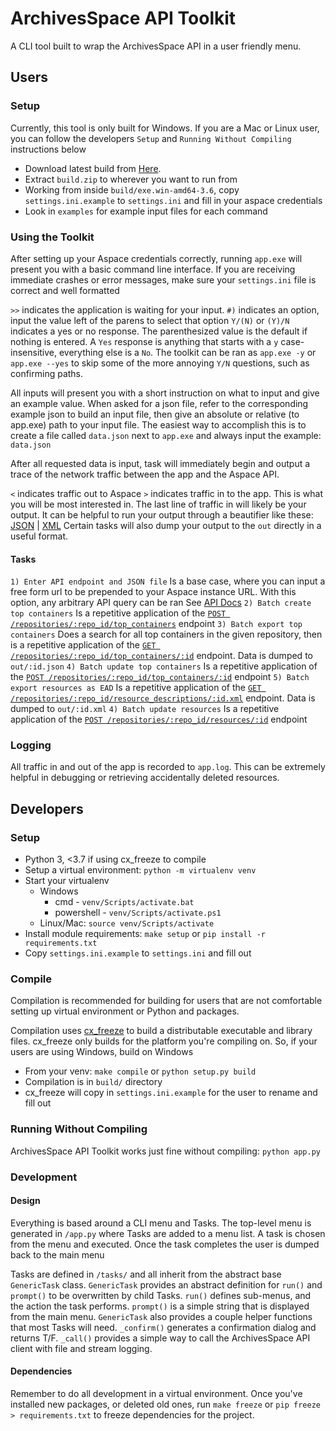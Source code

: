# ArchivesSpace API Toolkit
A CLI tool built to wrap the ArchivesSpace API in a user friendly menu.

## Users
### Setup
Currently, this tool is only built for Windows. If you are a Mac or Linux user, you can follow the developers `Setup` and `Running Without Compiling` instructions below
* Download latest build from [Here](https://github.com/uoregon-libraries/archivesspace-api-toolkit/releases/latest).
* Extract `build.zip` to wherever you want to run from
* Working from inside `build/exe.win-amd64-3.6`, copy `settings.ini.example` to `settings.ini` and fill in your aspace credentials
* Look in `examples` for example input files for each command

### Using the Toolkit
After setting up your Aspace credentials correctly, running `app.exe` will present you with a basic command line interface.
If you are receiving immediate crashes or error messages, make sure your `settings.ini` file is correct and well formatted

`>>` indicates the application is waiting for your input.
`#)` indicates an option, input the value left of the parens to select that option
`Y/(N)` or `(Y)/N` indicates a yes or no response. The parenthesized value is the default if nothing is entered. A `Yes` response is anything that starts with a `y` case-insensitive, everything else is a `No`.
The toolkit can be ran as `app.exe -y` or `app.exe --yes` to skip some of the more annoying `Y/N` questions, such as confirming paths.

All inputs will present you with a short instruction on what to input and give an example value.
When asked for a json file, refer to the corresponding example json to build an input file, then give an absolute or relative (to app.exe) path to your input file.
The easiest way to accomplish this is to create a file called `data.json` next to `app.exe` and always input the example: `data.json`

After all requested data is input, task will immediately begin and output a trace of the network traffic between the app and the Aspace API.

`<` indicates traffic out to Aspace
`>` indicates traffic in to the app. This is what you will be most interested in.
The last line of traffic in will likely be your output. It can be helpful to run your output through a beautifier like these: [JSON](https://jsonformatter.org/) | [XML](https://jsonformatter.org/xml-formatter)
Certain tasks will also dump your output to the `out` directly in a useful format.

#### Tasks
`1) Enter API endpoint and JSON file` Is a base case, where you can input a free form url to be prepended to your Aspace instance URL.
With this option, any arbitrary API query can be ran
See [API Docs](https://archivesspace.github.io/archivesspace/api/#routes-by-uri)
`2) Batch create top containers` Is a repetitive application of the [`POST /repositories/:repo_id/top_containers`](https://archivesspace.github.io/archivesspace/api/#create-a-top-container) endpoint
`3) Batch export top containers` Does a search for all top containers in the given repository, then is a repetitive application of the [`GET /repositories/:repo_id/top_containers/:id`](https://archivesspace.github.io/archivesspace/api/#get-a-top-container-by-id) endpoint. Data is dumped to `out/:id.json`
`4) Batch update top containers` Is a repetitive application of the [`POST /repositories/:repo_id/top_containers/:id`](https://archivesspace.github.io/archivesspace/api/#update-a-top-container) endpoint
`5) Batch export resources as EAD` Is a repetitive application of the [`GET /repositories/:repo_id/resource_descriptions/:id.xml`](https://archivesspace.github.io/archivesspace/api/#get-an-ead-representation-of-a-resource204) endpoint. Data is dumped to `out/:id.xml`
`4) Batch update resources` Is a repetitive application of the [`POST /repositories/:repo_id/resources/:id`](https://archivesspace.github.io/archivesspace/api/#update-a-resource) endpoint

### Logging
All traffic in and out of the app is recorded to `app.log`. This can be extremely helpful in debugging or retrieving accidentally deleted resources.

## Developers

### Setup
- Python 3, <3.7 if using cx_freeze to compile
- Setup a virtual environment: `python -m virtualenv venv`
- Start your virtualenv
  - Windows
    - cmd - `venv/Scripts/activate.bat`
    - powershell - `venv/Scripts/activate.ps1`
  - Linux/Mac: `source venv/Scripts/activate`
- Install module requirements: `make setup` or `pip install -r requirements.txt`
- Copy `settings.ini.example` to `settings.ini` and fill out

### Compile
Compilation is recommended for building for users that are not comfortable setting up virtual environment or Python and packages.

Compilation uses [cx_freeze](https://anthony-tuininga.github.io/cx_Freeze/) to build a distributable executable and library files. cx_freeze only builds for the platform you're compiling on. So, if your users are using Windows, build on Windows

- From your venv: `make compile` or `python setup.py build`
- Compilation is in `build/` directory
- cx_freeze will copy in `settings.ini.example` for the user to rename and fill out

### Running Without Compiling
ArchivesSpace API Toolkit works just fine without compiling:
`python app.py`

### Development
#### Design
Everything is based around a CLI menu and Tasks. The top-level menu is generated in `/app.py` where Tasks are added to a menu list. A task is chosen from the menu and executed. Once the task completes the user is dumped back to the main menu

Tasks are defined in `/tasks/` and all inherit from the abstract base `GenericTask` class. `GenericTask` provides an abstract definition for `run()` and `prompt()` to be overwritten by child Tasks. `run()` defines sub-menus, and the action the task performs. `prompt()` is a simple string that is displayed from the main menu. `GenericTask` also provides a couple helper functions that most Tasks will need. `_confirm()` generates a confirmation dialog and returns T/F. `_call()` provides a simple way to call the ArchivesSpace API client with file and stream logging.

#### Dependencies
Remember to do all development in a virtual environment. Once you've installed new packages, or deleted old ones, run `make freeze` or `pip freeze > requirements.txt` to freeze dependencies for the project.
